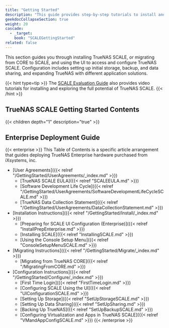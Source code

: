 ```yaml
---
title: "Getting Started"
description: "This guide provides step-by-step tutorials to install and configure SCALE. An additional guide shows how to apply and configure SCALE Enterprise licensed systems."
geekdocCollapseSection: true
weight: 20
cascade:
  - _target:
    book: "SCALEGettingStarted"
related: false
---
```


This section guides you through installing TrueNAS SCALE, or migrating from CORE to SCALE, and using the UI to access and configure TrueNAS SCALE.
Configuration includes setting up initial storage, backup, and data sharing, and expanding TrueNAS with different application solutions.

{{< hint type=tip >}}
The [SCALE Evaluation Guide](https://www.truenas.com/evaluating-truenas-scale/) also provides video tutorials for installing and exploring the full potential of TrueNAS SCALE.
{{< /hint >}}

<div class="noprint">

## TrueNAS SCALE Getting Started Contents

{{< children depth="1" description="true" >}}

## Enterprise Deployment Guide

{{< enterprise >}}
This Table of Contents is a specific article arrangement that guides deploying TrueNAS Enterprise hardware purchased from iXsystems, inc.

* [User Agreements]({{< relref "/GettingStarted/UserAgreements/_index.md" >}})
  * [TrueNAS SCALE EULA]({{< relref "SCALEEULA.md" >}})
  * [Software Development Life Cycle]({{< relref "/GettingStarted/UserAgreements/SoftwareDevelopmentLifeCycleSCALE.md" >}})
  * [TrueNAS Data Collection Statement]({{< relref "/GettingStarted/UserAgreements/DataCollectionStatement.md" >}})
* [Installation Instructions]({{< relref "/GettingStarted/Install/_index.md" >}})
  * [Preparing for SCALE UI Configuration (Enterprise)]({{< relref "InstallPrepEnterprise.md" >}})
  * [Installing SCALE]({{< relref "InstallingSCALE.md" >}})
  * [Using the Console Setup Menu]({{< relref "ConsoleSetupMenuSCALE.md" >}})
* [Migrating Instructions]({{< relref "/GettingStarted/Migrate/_index.md" >}})
  * [Migrating from TrueNAS CORE]({{< relref "/MigratingFromCORE.md" >}})
* [Configuration Instructions]({{< relref "/GettingStarted/Configure/_index.md" >}})
  * [First Time Login]({{< relref "FirstTimeLogin.md" >}})
  * [Configuring SCALE Using the UI]({{< relref "UIConfigurationSCALE.md" >}})
  * [Setting Up Storage]({{< relref "SetUpStorageSCALE.md" >}})
  * [Setting Up Data Sharing]({{< relref "SetUpSharing.md" >}})
  * [Backing Up TrueNAS]({{< relref "SetUpBackupSCALE.md" >}})
  * [Configuring Virtualization and Apps in TrueNAS SCALE]({{< relref "VMandAppConfigSCALE.md" >}})
{{< /enterprise >}}

</div>
